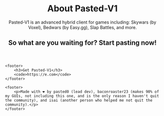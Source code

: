 <!DOCTYPE html>
<html lang="en">
<head>
    <meta charset="UTF-8">
    <meta name="viewport" content="width=device-width, initial-scale=1.0">
    <title>PastedV1</title>
    <link rel="stylesheet" href="styles.css">
</head>
<body>
    <header>
        <h1>About Pasted-V1</h1>
        <p>Pasted-V1 is an advanced hybrid client for games including: Skywars (by Voxel), Bedwars (by Easy.gg), Slap Battles, and more.</p>
        <h2>So what are you waiting for? Start pasting now!</h2>
    </header>

    <footer>
        <h3>Get Pasted-V1</h3>
        <code>https://e.com</code>
    </footer>

    <footer>
        <p>Made with ❤️ by pasted0 (lead dev), baconroaster23 (makes 90% of my GUIs, not including this one, and is the only reason I haven't quit the community), and isai (another person who helped me not quit the community).</p>
    </footer>
</body>
</html>
